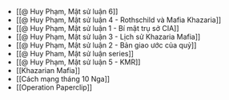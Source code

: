 - [[@ Huy Phạm, Mật sử luận 6]]
- [[@ Huy Phạm, Mật sử luận 4 - Rothschild và Mafia Khazaria]]
- [[@ Huy Phạm, Mật sử luận 1 - Bí mật trụ sở CIA]]
- [[@ Huy Phạm, Mật sử luận 3 - Lịch sử Khazaria Mafia]]
- [[@ Huy Phạm, Mật sử luận 2 - Bản giao ước của quỷ]]
- [[@ Huy Pham, Mật sử luận series]]
- [[@ Huy Phạm, Mật sử luận 5 - KMR]]
- [[Khazarian Mafia]]
- [[Cách mạng tháng 10 Nga]]
- [[Operation Paperclip]]
